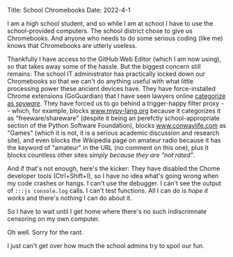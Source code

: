 Title: School Chromebooks
Date: 2022-4-1

I am a high school student, and so while I am at school I have to use the school-provided computers. The school district chose to give us Chromebooks. And anyone who needs to do some serious coding (like me) knows that Chromebooks are utterly useless.

Thankfully I have access to the GitHub Web Editor (which I am now using), so that takes away some of the hassle. But the biggest concern still remains: The school IT administrator has practically locked down our Chromebooks so that we can't do anything useful with what little processing power these ancient devices have. They have force-installed Chrome extensions (GoGuardian) that I have seen lawyers online [categorize as *spyware*](https://www.bloomberg.com/news/features/2021-10-28/how-goguardian-ai-spyware-took-over-schools-student-devices-during-covid). They have forced us to go behind a trigger-happy filter proxy -- which, for example, blocks www.mypy-lang.org because it categorizes it as "freeware/shareware" (despite it being an perefctly school-appropriate section of the Python Software Foundation), blocks www.conwaylife.com as "Games" (which it is not, it is a serious academic discussion and research site), and even blocks the Wikipedia page on amateur radio because it has the keyword of "amateur" in the URL (no comment on this one), plus it blocks countless other sites *simply because they are "not rated"*.

And if that's not enough, here's the kicker: They have disabled the Chome developer tools (Ctrl+Shift+I), so I have no idea what's going wrong when my code crashes or hangs. I can't use the debugger. I can't see the output of `:::js console.log` calls. I can't test functions. All I can do is *hope it works* and there's nothing I can do about it.

So I have to wait until I get home where there's no such indiscrimnate censoring on my own computer.

Oh well. Sorry for the rant.

I just can't get over how much the school admins try to spoil our fun.
